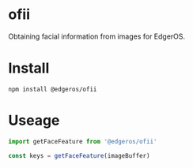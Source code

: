 # ofii
Obtaining facial information from images for EdgerOS.

# Install
```shell
npm install @edgeros/ofii
```

# Useage

```typescript
import getFaceFeature from '@edgeros/ofii'

const keys = getFaceFeature(imageBuffer)
```
